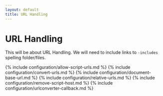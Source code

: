 ```yaml
---
layout: default
title: URL Handling
---
```


# URL Handling

This will be about URL Handling. We will need to include links to `-includes` spelling folder/files.

{% include configuration/allow-script-urls.md %}
{% include configuration/convert-urls.md %}
{% include configuration/document-base-url.md %}
{% include configuration/relative-urls.md %}
{% include configuration/remove-script-host.md %}
{% include configuration/urlconverter-callback.md %}
